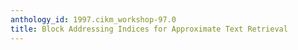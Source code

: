```yaml
---
anthology_id: 1997.cikm_workshop-97.0
title: Block Addressing Indices for Approximate Text Retrieval
---
```

